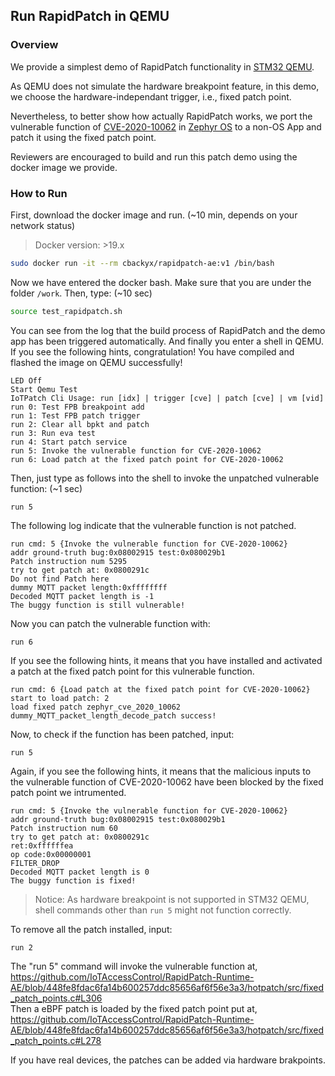 ## Run RapidPatch in QEMU

### Overview

We provide a simplest demo of RapidPatch functionality in [STM32 QEMU](https://github.com/beckus/qemu_stm32). 

As QEMU does not simulate the hardware breakpoint feature, in this demo, we choose the hardware-independant trigger, i.e., fixed patch point.

Nevertheless, to better show how actually RapidPatch works, we port the vulnerable function of [CVE-2020-10062](https://nvd.nist.gov/vuln/detail/CVE-2020-10062) in [Zephyr OS](https://www.zephyrproject.org/) to a non-OS App and patch it using the fixed patch point.

Reviewers are encouraged to build and run this patch demo using the docker image we provide.

### How to Run

First, download the docker image and run. (~10 min, depends on your network status)

> Docker version: >19.x

```bash
sudo docker run -it --rm cbackyx/rapidpatch-ae:v1 /bin/bash
```

Now we have entered the docker bash. Make sure that you are under the folder `/work`. Then, type: (~10 sec)

```bash
source test_rapidpatch.sh
```

You can see from the log that the build process of RapidPatch and the demo app has been triggered automatically. And finally you enter a shell in QEMU. If you see the following hints, congratulation! You have compiled and flashed the image on QEMU successfully!

```
LED Off
Start Qemu Test
IoTPatch Cli Usage: run [idx] | trigger [cve] | patch [cve] | vm [vid]
run 0: Test FPB breakpoint add
run 1: Test FPB patch trigger
run 2: Clear all bpkt and patch
run 3: Run eva test
run 4: Start patch service
run 5: Invoke the vulnerable function for CVE-2020-10062
run 6: Load patch at the fixed patch point for CVE-2020-10062
```

Then, just type as follows into the shell to invoke the unpatched vulnerable function: (~1 sec)

```
run 5
```

The following log indicate that the vulnerable function is not patched.

```
run cmd: 5 {Invoke the vulnerable function for CVE-2020-10062}
addr ground-truth bug:0x08002915 test:0x080029b1 
Patch instruction num 5295
try to get patch at: 0x0800291c
Do not find Patch here
dummy MQTT packet length:0xffffffff 
Decoded MQTT packet length is -1
The buggy function is still vulnerable!
```

Now you can patch the vulnerable function with:

```
run 6
```

If you see the following hints, it means that you have installed and activated a patch at the fixed patch point for this vulnerable function.

```
run cmd: 6 {Load patch at the fixed patch point for CVE-2020-10062}
start to load patch: 2
load fixed patch zephyr_cve_2020_10062 dummy_MQTT_packet_length_decode_patch success!
```

Now, to check if the function has been patched, input:

```
run 5
```

Again, if you see the following hints, it means that the malicious inputs to the vulnerable function of CVE-2020-10062 have been blocked by the fixed patch point we intrumented.

```
run cmd: 5 {Invoke the vulnerable function for CVE-2020-10062}
addr ground-truth bug:0x08002915 test:0x080029b1 
Patch instruction num 60
try to get patch at: 0x0800291c
ret:0xffffffea
op code:0x00000001 
FILTER_DROP
Decoded MQTT packet length is 0
The buggy function is fixed!
```

> Notice: As hardware breakpoint is not supported in STM32 QEMU, shell commands other than `run 5` might not function correctly.

To remove all the patch installed, input:

```
run 2
```

The "run 5" command will invoke the vulnerable function at,   
https://github.com/IoTAccessControl/RapidPatch-Runtime-AE/blob/448fe8fdac6fa14b600257ddc85656af6f56e3a3/hotpatch/src/fixed_patch_points.c#L306  
Then a eBPF patch is loaded by the fixed patch point put at,   
https://github.com/IoTAccessControl/RapidPatch-Runtime-AE/blob/448fe8fdac6fa14b600257ddc85656af6f56e3a3/hotpatch/src/fixed_patch_points.c#L278  

If you have real devices, the patches can be added via hardware brakpoints. 
